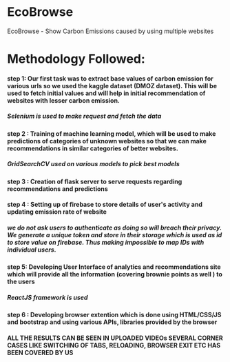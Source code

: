 # EcoBrowse
EcoBrowse - Show Carbon Emissions caused by using multiple websites

# Methodology Followed:

#### step 1: Our first task was to extract base values of carbon emission for various urls so we used the kaggle dataset (DMOZ dataset). This will be used to fetch initial values and will help in initial recommendation of websites with lesser carbon emission.

##### Selenium is used to make request and fetch the data

#### step 2 : Training of machine learning model, which will be used to make predictions of categories of unknown websites so that we can make recommendations in similar categories of better websites.

##### GridSearchCV used on various models to pick best models

#### step 3 : Creation of flask server to serve requests regarding recommendations and predictions

#### step 4 : Setting up of firebase to store details of user's activity and updating emission rate of website

##### we do not ask users to authenticate as doing so will breach their privacy. We generate a unique token and store in their storage which is used as id to store value on firebase. Thus making impossible to map IDs with individual users.

#### step 5: Developing User Interface of analytics and recommendations site which will provide all the information (covering brownie points as well ) to the users

##### ReactJS framework is used

#### step 6 : Developing browser extention which is done using HTML/CSS/JS and bootstrap and using various APIs, libraries provided by the browser

#### ALL THE RESULTS CAN BE SEEN IN UPLOADED VIDEOs SEVERAL CORNER CASES LIKE SWITCHING OF TABS, RELOADING, BROWSER EXIT ETC HAS BEEN COVERED BY US

